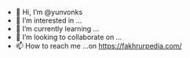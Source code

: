 - 👋 Hi, I’m @yunvonks
- 👀 I’m interested in ...
- 🌱 I’m currently learning ...
- 💞️ I’m looking to collaborate on ...
- 📫 How to reach me ...on https://fakhrurpedia.com/

<!---
yunvonks/yunvonks is a ✨ special ✨ repository because its `README.md` (this file) appears on your GitHub profile.
You can click the Preview link to take a look at your changes.
--->

